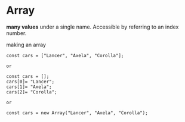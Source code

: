 # Array

**many values** under a single name. Accessible by referring to an index number.

making an array

```
const cars = ["Lancer", "Axela", "Corolla"];

or

const cars = [];
cars[0]= "Lancer";
cars[1]= "Axela";
cars[2]= "Corolla";

or

const cars = new Array("Lancer", "Axela", "Corolla");
```
